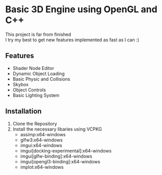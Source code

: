 # Basic 3D Engine using OpenGL and C++

This project is far from finished  
I try my best to get new features implemented as fast as I can :)

## Features

* Shader Node Editor
* Dynamic Object Loading
* Basic Physic and Collisions
* Skybox
* Object Controls
* Basic Lighting System

## Installation

1. Clone the Repository
2. Install the necessary libaries using VCPKG
    * assimp:x64-windows
    * glfw3:x64-windows
    * imgui:x64-windows
    * imgui[docking-experimental]:x64-windows
    * imgui[glfw-binding]:x64-windows
    * imgui[opengl3-binding]:x64-windows
    * implot:x64-windows
